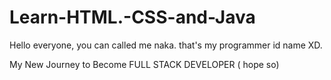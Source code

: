 # Learn-HTML.-CSS-and-Java

Hello everyone, you can called me naka. that's my programmer id name XD.



My New Journey to Become FULL STACK DEVELOPER ( hope so)
